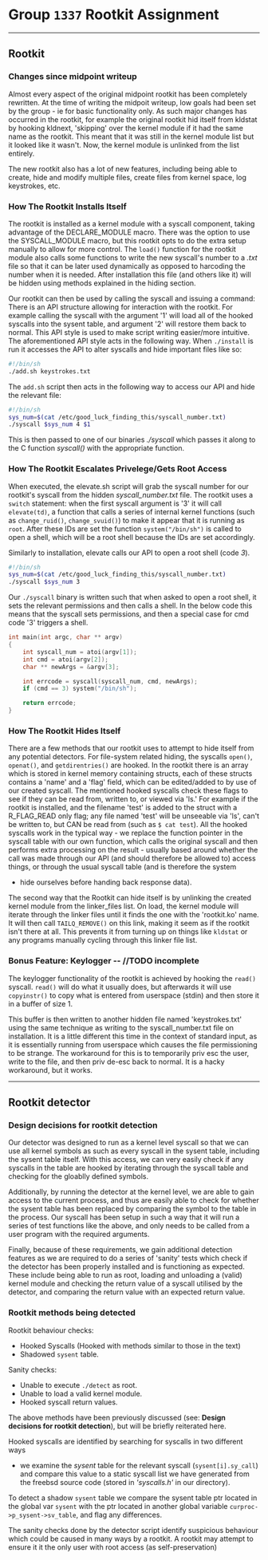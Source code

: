 # Group `1337` Rootkit Assignment
---

## Rootkit


### Changes since midpoint writeup

Almost every aspect of the original midpoint rootkit has been completely
rewritten. At the time of writing the midpoit writeup, low goals had been set 
by the group - ie for basic functionality only. As such major changes has 
occurred in the rootkit, for example the original rootkit hid itself from 
kldstat by hooking kldnext, 'skipping' over the kernel module if it had the 
same name as the rootkit. This meant that it was still in the kernel module 
list but it looked like it wasn't. Now, the kernel module is unlinked from the 
list entirely.

The new rootkit also has a lot of new features, including being able to 
create, hide and modify multiple files, create files from kernel space, log 
keystrokes, etc.

### How The Rootkit Installs Itself

The rootkit is installed as a kernel module with a syscall component, taking
advantage of the DECLARE_MODULE macro. There was the option to use the
SYSCALL_MODULE macro, but this rootkit opts to do the extra setup manually to
allow for more control. The `load()` function for the rootkit module also calls
some functions to write the new syscall's number to a _.txt_ file so that it
can be later used dynamically as opposed to harcoding the number when it is
needed. After installation this file (and others like it) will be hidden using
methods explained in the hiding section.

Our rootkit can then be used by calling the syscall and issuing a command:
There is an API structure allowing for interaction with the rootkit. For
example calling the syscall with the argument '1' will load all of the hooked
syscalls into the sysent table, and argument '2' will restore them back to
normal. This API style is used to make script writing easier/more intuitive.
The aforementioned API style acts in the following way. When `./install` is 
run it accesses the API to alter syscalls and hide important files like so:

```bash
#!/bin/sh
./add.sh keystrokes.txt
```

The `add.sh` script then acts in the following way to access our API and hide
the relevant file:

```bash
#!/bin/sh
sys_num=$(cat /etc/good_luck_finding_this/syscall_number.txt)
./syscall $sys_num 4 $1
```

This is then passed to one of our binaries _./syscall_ which passes it along 
to the C function _syscall()_ with the appropriate function.

### How The Rootkit Escalates Privelege/Gets Root Access

When executed, the elevate.sh script will grab the syscall number for our
rootkit's syscall from the hidden _syscall\_number.txt_ file. The rootkit uses
a `switch` statement: when the first syscall argument is '3' it will call
`elevate(td)`, a function that calls a series of internal kernel functions
(such as `change_ruid()`, `change_svuid()`) to make it appear that it is
running as `root`. After these IDs are set the function `system("/bin/sh")` is
called to open a shell, which will be a root shell because the IDs are set
accordingly.

Similarly to installation, elevate calls our API to open a root shell 
(code _3_).

```bash
#!/bin/sh
sys_num=$(cat /etc/good_luck_finding_this/syscall_number.txt)
./syscall $sys_num 3
```

Our `./syscall` binary is written such that when asked to open a root shell, 
it sets the relevant permissions and then calls a shell. In the below code 
this means that the syscall sets permissions, and then a special case for cmd 
code '3' triggers a shell.

```c
int main(int argc, char ** argv)
{
    int syscall_num = atoi(argv[1]);
    int cmd = atoi(argv[2]);
    char ** newArgs = &argv[3];

    int errcode = syscall(syscall_num, cmd, newArgs);
    if (cmd == 3) system("/bin/sh");

    return errcode;
}
```


### How The Rootkit Hides Itself

There are a few methods that our rootkit uses to attempt to hide itself from
any potential detectors. For file-system related hiding, the syscalls `open()`,
`openat()`, and `getdirentries()` are hooked. In the rootkit there is an array
which is stored in kernel memory containing structs, each of these structs
contains a 'name' and a 'flag' field, which can be edited/added to by use of
our created syscall. The mentioned hooked syscalls check these flags to see if
they can be read from, written to, or viewed via 'ls.' For example if the
rootkit is installed, and the filename 'test' is added to the struct with a
R_FLAG_READ only flag; any file named 'test' will be unseeable via 'ls', can't
be written to, but CAN be read from (such as `$ cat test`).
    All the hooked syscalls work in the typical way - we replace the function 
pointer in the syscall table with our own function, which calls the original 
syscall and then performs extra processing on the result - usually based around
whether the call was made through our API (and should therefore be allowed to)
access things, or through the usual syscall table (and is therefore the system
 - hide ourselves before handing back response data).

The second way that the Rootkit can hide itself is by unlinking the created
kernel module from the linker_files list. On load, the kernel module will
iterate through the linker files until it finds the one with the 'rootkit.ko'
name. It will then call `TAILQ_REMOVE()` on this link, making it seem as if
the rootkit isn't there at all. This prevents it from turning up on things like
`kldstat` or any programs manually cycling through this linker file list.

### Bonus Feature: Keylogger -- //TODO incomplete

The keylogger functionality of the rootkit is achieved by hooking the `read()`
syscall. `read()` will do what it usually does, but afterwards it will use
`copyinstr()` to copy what is entered from userspace (stdin) and then store it
in a buffer of size 1.

This buffer is then written to another hidden file named 'keystrokes.txt' using
the same technique as writing to the syscall_number.txt file on installation.
It is a little different this time in the context of standard input, as it is
essentially running from userspace which causes the file permissioning to be 
strange. The workaround for this is to temporarily priv esc the user, write to
the file, and then priv de-esc back to normal. It is a hacky workaround, but
it works.

---

## Rootkit detector

### Design decisions for rootkit detection
Our detector was designed to run as a kernel level syscall so that we can use
all kernel symbols as such as every syscall in the sysent table, including the
sysent table itself. With this access, we can very easily check if any syscalls
in the table are hooked by iterating through the syscall table and checking for
the gloablly defined symbols.

Additionally, by running the detector at the kernel level, we are able to gain
access to the current process, and thus are easily able to check for whether
the sysent table has been replaced by comparing the symbol to the table in the
process. Our syscall has been setup in such a way that it will run a series of
test functions like the above, and only needs to be called from a user program
with the required arguments.

Finally, because of these requirements, we gain additional detection features
as we are required to do a series of 'sanity' tests which check if the 
detector has been properly installed and is functioning as expected. These 
include being able to run as root, loading and unloading a (valid) kernel 
module and checking the return value of a syscall utilised by the detector, 
and comparing the return value with an expected return value.

### Rootkit methods being detected
Rootkit behaviour checks:

* Hooked Syscalls (Hooked with methods similar to those in the text)
* Shadowed `sysent` table.

Sanity checks:

* Unable to execute `./detect` as root.
* Unable to load a valid kernel module.
* Hooked syscall return values.

The above methods have been previously discussed (see: **Design decisions for 
rootkit detection**), but will be briefly reiterated here.

Hooked syscalls are identified by searching for syscalls in two different ways
 - we examine the _sysent_ table for the relevant syscall (`sysent[i].sy_call`)
 and compare this value to a static syscall list we have generated from the 
 freebsd source code (stored in _'syscalls.h'_ in our directory).

To detect a shadow `sysent` table we compare the sysent table ptr located in 
the global var `sysent` with the ptr located in another global variable 
`curproc->p_sysent->sv_table`, and flag any differences.

The sanity checks done by the detector script identify suspicious behaviour 
which could be caused in many ways by a rootkit. A rootkit may attempt to 
ensure it it the only user with root access (as self-preservation)